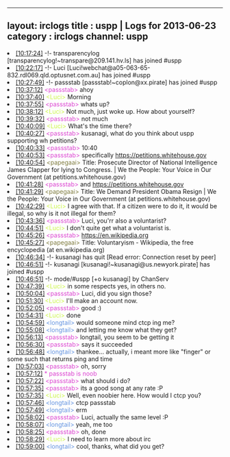 
---
layout: irclogs
title : uspp | Logs for 2013-06-23
category : irclogs
channel: uspp
---
<li class="logitem"><a href="#10:17:24" name="10:17:24" class="time">[10:17:24]</a> -!- <span class="join">transparencylog</span> [transparencylog!~transpare@209.141.hv.ls] has joined #uspp </li>
<li class="logitem"><a href="#10:22:17" name="10:22:17" class="time">[10:22:17]</a> -!- <span class="join">Luci</span> [Luci!webchat@a05-063-65-832.rdl069.qld.optusnet.com.au] has joined #uspp </li>
<li class="logitem"><a href="#10:27:49" name="10:27:49" class="time">[10:27:49]</a> -!- <span class="join">passstab</span> [passstab!~coplon@xx.pirate] has joined #uspp </li>
<li class="logitem"><a href="#10:37:12" name="10:37:12" class="time">[10:37:12]</a> <span class="person" style="color:#dc45d1">&lt;passstab&gt;</span> ahoy </li>
<li class="logitem"><a href="#10:37:40" name="10:37:40" class="time">[10:37:40]</a> <span class="person" style="color:#ccf749">&lt;Luci&gt;</span> Morning </li>
<li class="logitem"><a href="#10:37:55" name="10:37:55" class="time">[10:37:55]</a> <span class="person" style="color:#dc45d1">&lt;passstab&gt;</span> whats up? </li>
<li class="logitem"><a href="#10:38:12" name="10:38:12" class="time">[10:38:12]</a> <span class="person" style="color:#ccf749">&lt;Luci&gt;</span> Not much, just woke up. How about yourself? </li>
<li class="logitem"><a href="#10:39:32" name="10:39:32" class="time">[10:39:32]</a> <span class="person" style="color:#dc45d1">&lt;passstab&gt;</span> not much </li>
<li class="logitem"><a href="#10:40:09" name="10:40:09" class="time">[10:40:09]</a> <span class="person" style="color:#ccf749">&lt;Luci&gt;</span> What's the time there? </li>
<li class="logitem"><a href="#10:40:27" name="10:40:27" class="time">[10:40:27]</a> <span class="person" style="color:#dc45d1">&lt;passstab&gt;</span> kusanagi, what do you think about uspp supporting wh petitions? </li>
<li class="logitem"><a href="#10:40:33" name="10:40:33" class="time">[10:40:33]</a> <span class="person" style="color:#dc45d1">&lt;passstab&gt;</span> 10:40 </li>
<li class="logitem"><a href="#10:40:53" name="10:40:53" class="time">[10:40:53]</a> <span class="person" style="color:#dc45d1">&lt;passstab&gt;</span> specifically <a href="https://petitions.whitehouse.gov/petition/prosecute-director-national-intelligence-james-clapper-lying-congress/HNfsgGlm" target="_blank">https://petitions.whitehouse.gov</a> </li>
<li class="logitem"><a href="#10:40:54" name="10:40:54" class="time">[10:40:54]</a> <span class="person" style="color:#817e41">&lt;papegaai&gt;</span> Title: Prosecute Director of National Intelligence James Clapper for lying to Congress. | We the People: Your Voice in Our Government (at petitions.whitehouse.gov) </li>
<li class="logitem"><a href="#10:41:28" name="10:41:28" class="time">[10:41:28]</a> <span class="person" style="color:#dc45d1">&lt;passstab&gt;</span> and <a href="https://petitions.whitehouse.gov/petition/we-demand-president-obama-resign/sTtJndXm" target="_blank">https://petitions.whitehouse.gov</a> </li>
<li class="logitem"><a href="#10:41:29" name="10:41:29" class="time">[10:41:29]</a> <span class="person" style="color:#817e41">&lt;papegaai&gt;</span> Title: We Demand President Obama Resign | We the People: Your Voice in Our Government (at petitions.whitehouse.gov) </li>
<li class="logitem"><a href="#10:42:29" name="10:42:29" class="time">[10:42:29]</a> <span class="person" style="color:#ccf749">&lt;Luci&gt;</span> I agree with that. If a citizen were to do it, it would be illegal, so why is it not illegal for them? </li>
<li class="logitem"><a href="#10:43:36" name="10:43:36" class="time">[10:43:36]</a> <span class="person" style="color:#dc45d1">&lt;passstab&gt;</span> Luci, you'rr also a voluntarist? </li>
<li class="logitem"><a href="#10:44:51" name="10:44:51" class="time">[10:44:51]</a> <span class="person" style="color:#ccf749">&lt;Luci&gt;</span> I don't quite get what a voluntarist is. </li>
<li class="logitem"><a href="#10:45:26" name="10:45:26" class="time">[10:45:26]</a> <span class="person" style="color:#dc45d1">&lt;passstab&gt;</span> <a href="https://en.wikipedia.org/wiki/Voluntaryism" target="_blank">https://en.wikipedia.org</a> </li>
<li class="logitem"><a href="#10:45:27" name="10:45:27" class="time">[10:45:27]</a> <span class="person" style="color:#817e41">&lt;papegaai&gt;</span> Title: Voluntaryism - Wikipedia, the free encyclopedia (at en.wikipedia.org) </li>
<li class="logitem"><a href="#10:46:34" name="10:46:34" class="time">[10:46:34]</a> -!- <span class="quit">kusanagi</span> has quit [Read error: Connection reset by peer] </li>
<li class="logitem"><a href="#10:46:51" name="10:46:51" class="time">[10:46:51]</a> -!- <span class="join">kusanagi</span> [kusanagi!~kusanagi@us.newyork.pirate] has joined #uspp </li>
<li class="logitem"><a href="#10:46:51" name="10:46:51" class="time">[10:46:51]</a> -!- mode/<span class="mode">#uspp</span> [+o kusanagi] by ChanServ </li>
<li class="logitem"><a href="#10:47:39" name="10:47:39" class="time">[10:47:39]</a> <span class="person" style="color:#ccf749">&lt;Luci&gt;</span> in some respects yes, in others no. </li>
<li class="logitem"><a href="#10:50:04" name="10:50:04" class="time">[10:50:04]</a> <span class="person" style="color:#dc45d1">&lt;passstab&gt;</span> Luci, did you sign those? </li>
<li class="logitem"><a href="#10:51:30" name="10:51:30" class="time">[10:51:30]</a> <span class="person" style="color:#ccf749">&lt;Luci&gt;</span> I'll make an account now.  </li>
<li class="logitem"><a href="#10:52:05" name="10:52:05" class="time">[10:52:05]</a> <span class="person" style="color:#dc45d1">&lt;passstab&gt;</span> good :) </li>
<li class="logitem"><a href="#10:54:31" name="10:54:31" class="time">[10:54:31]</a> <span class="person" style="color:#ccf749">&lt;Luci&gt;</span> done </li>
<li class="logitem"><a href="#10:54:59" name="10:54:59" class="time">[10:54:59]</a> <span class="person" style="color:#6494e1">&lt;longtail&gt;</span> would someone mind ctcp ing me? </li>
<li class="logitem"><a href="#10:55:08" name="10:55:08" class="time">[10:55:08]</a> <span class="person" style="color:#6494e1">&lt;longtail&gt;</span> and letting me know what they get? </li>
<li class="logitem"><a href="#10:56:13" name="10:56:13" class="time">[10:56:13]</a> <span class="person" style="color:#dc45d1">&lt;passstab&gt;</span> longtail, you seem to be getting it </li>
<li class="logitem"><a href="#10:56:30" name="10:56:30" class="time">[10:56:30]</a> <span class="person" style="color:#dc45d1">&lt;passstab&gt;</span> says it succeeded </li>
<li class="logitem"><a href="#10:56:48" name="10:56:48" class="time">[10:56:48]</a> <span class="person" style="color:#6494e1">&lt;longtail&gt;</span> thankee... actually, i meant more like "finger" or some such that returns ping and time </li>
<li class="logitem"><a href="#10:57:03" name="10:57:03" class="time">[10:57:03]</a> <span class="person" style="color:#dc45d1">&lt;passstab&gt;</span> oh, sorry </li>
<li class="logitem"><a href="#10:57:12" name="10:57:12" class="time">[10:57:12]</a> <span class="person" style="color:#dc45d1">* passstab is noob</span> </li>
<li class="logitem"><a href="#10:57:22" name="10:57:22" class="time">[10:57:22]</a> <span class="person" style="color:#dc45d1">&lt;passstab&gt;</span> what should i do? </li>
<li class="logitem"><a href="#10:57:35" name="10:57:35" class="time">[10:57:35]</a> <span class="person" style="color:#dc45d1">&lt;passstab&gt;</span> its a good song at any rate :P </li>
<li class="logitem"><a href="#10:57:35" name="10:57:35" class="time">[10:57:35]</a> <span class="person" style="color:#ccf749">&lt;Luci&gt;</span> Well, even noobier here. How would I ctcp you? </li>
<li class="logitem"><a href="#10:57:46" name="10:57:46" class="time">[10:57:46]</a> <span class="person" style="color:#6494e1">&lt;longtail&gt;</span> ctcp passstab </li>
<li class="logitem"><a href="#10:57:49" name="10:57:49" class="time">[10:57:49]</a> <span class="person" style="color:#6494e1">&lt;longtail&gt;</span> erm </li>
<li class="logitem"><a href="#10:58:02" name="10:58:02" class="time">[10:58:02]</a> <span class="person" style="color:#dc45d1">&lt;passstab&gt;</span> Luci, actually the same level :P </li>
<li class="logitem"><a href="#10:58:07" name="10:58:07" class="time">[10:58:07]</a> <span class="person" style="color:#6494e1">&lt;longtail&gt;</span> yeah, me too </li>
<li class="logitem"><a href="#10:58:25" name="10:58:25" class="time">[10:58:25]</a> <span class="person" style="color:#dc45d1">&lt;passstab&gt;</span> oh, done </li>
<li class="logitem"><a href="#10:58:29" name="10:58:29" class="time">[10:58:29]</a> <span class="person" style="color:#ccf749">&lt;Luci&gt;</span> I need to learn more about irc </li>
<li class="logitem"><a href="#10:59:00" name="10:59:00" class="time">[10:59:00]</a> <span class="person" style="color:#6494e1">&lt;longtail&gt;</span> cool, thanks, what did you get? </li>


